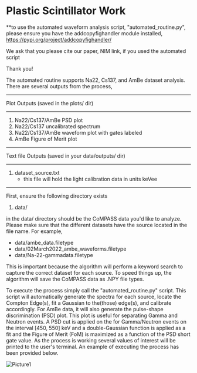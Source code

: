 # Plastic Scintillator Work

**to use the automated waveform analysis script, "automated_routine.py", please
ensure you have the addcopyfighandler module installed,
https://pypi.org/project/addcopyfighandler/

We ask that you please cite our paper, NIM link, if you used the automated script

Thank you!

The automated routine supports Na22, Cs137, and AmBe dataset analysis. There are
several outputs from the process,

----------------------------------------------------

Plot Outputs (saved in the plots/ dir)

----------------------------------------------------
1. Na22/Cs137/AmBe PSD plot
2. Na22/Cs137 uncalibrated spectrum
3. Na22/Cs137/AmBe waveform plot with gates labeled
4. AmBe Figure of Merit plot
----------------------------------------------------

Text file Outputs (saved in your data/outputs/ dir)

----------------------------------------------------
1. dataset_source.txt
      - this file will hold the light calibration data in units keVee
----------------------------------------------------

First, ensure the following directory exists

1. data/

in the data/ directory should be the CoMPASS data you'd like to analyze. Please
make sure that the different datasets have the source located in the file name.
For example,

- data/ambe_data.filetype
- data/02March2022_ambe_waveforms.filetype
- data/Na-22-gammadata.filetype

This is important because the algorithm will perform a keyword search to capture
the correct dataset for each source. To speed things up, the algorithm will save
the CoMPASS data as .NPY file types.

To execute the process simply call the "automated_routine.py" script.
This script will automatically generate the spectra for each source,
locate the Compton Edge(s), fit a Gaussian to the(those) edge(s), and calibrate
accordingly. For AmBe data, it will also generate the pulse-shape discrimination
(PSD) plot. This plot is useful for separating Gamma and Neutron events.
A PSD cut is applied on the for Gamma/Neutron events on the interval
[450, 550] keV and a double-Gaussian function is applied as a fit and the
Figure of Merit (FoM) is maximized as a function of the PSD short gate value.
As the process is working several values of interest will be printed to the
user's terminal. An example of executing the process has been provided below.


![Picture1](https://user-images.githubusercontent.com/47109396/156668487-c4f965b8-3d90-4134-99e1-0006a2b790b4.png)

